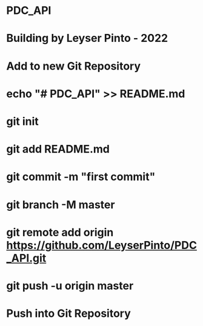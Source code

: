 # PDC_API

# Building by Leyser Pinto - 2022

# Add to new Git Repository

# echo "# PDC_API" >> README.md
# git init
# git add README.md
# git commit -m "first commit"
# git branch -M master
# git remote add origin https://github.com/LeyserPinto/PDC_API.git
# git push -u origin master

# Push into Git Repository